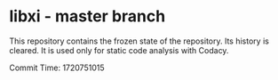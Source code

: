 # libxi - master branch

This repository contains the frozen state of the repository.
Its history is cleared. It is used only for static code
analysis with Codacy.

Commit Time: 1720751015